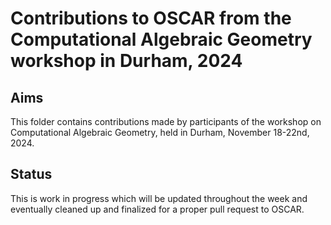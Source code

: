 # Contributions to OSCAR from the Computational Algebraic Geometry workshop in Durham, 2024

## Aims

This folder contains contributions made by participants of the workshop 
on Computational Algebraic Geometry, held in Durham, November 18-22nd, 2024. 

## Status

This is work in progress which will be updated throughout the week and eventually 
cleaned up and finalized for a proper pull request to OSCAR.

